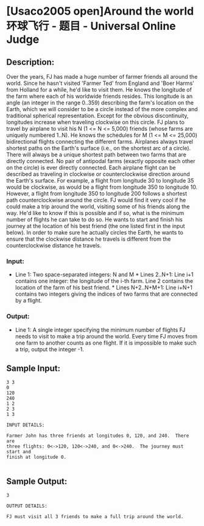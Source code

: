 # [Usaco2005 open]Around the world 环球飞行  - 题目 - Universal Online Judge

## Description: 

Over the years, FJ has made a huge number of farmer friends all around the world. Since he hasn't visited 'Farmer Ted' from England and 'Boer Harms' from Holland for a while, he'd like to visit them. He knows the longitude of the farm where each of his worldwide friends resides. This longitude is an angle (an integer in the range 0..359) describing the farm's location on the Earth, which we will consider to be a circle instead of the more complex and traditional spherical representation. Except for the obvious discontinuity, longitudes increase when traveling clockwise on this circle. FJ plans to travel by airplane to visit his N (1 <= N <= 5,000) friends (whose farms are uniquely numbered 1..N). He knows the schedules for M (1 <= M <= 25,000) bidirectional flights connecting the different farms. Airplanes always travel shortest paths on the Earth's surface (i.e., on the shortest arc of a circle). There will always be a unique shortest path between two farms that are directly connected. No pair of antipodal farms (exactly opposite each other on the circle) is ever directly connected. Each airplane flight can be described as traveling in clockwise or counterclockwise direction around the Earth's surface. For example, a flight from longitude 30 to longitude 35 would be clockwise, as would be a flight from longitude 350 to longitude 10. However, a flight from longitude 350 to longitude 200 follows a shortest path counterclockwise around the circle. FJ would find it very cool if he could make a trip around the world, visiting some of his friends along the way. He'd like to know if this is possible and if so, what is the minimum number of flights he can take to do so. He wants to start and finish his journey at the location of his best friend (the one listed first in the input below). In order to make sure he actually circles the Earth, he wants to ensure that the clockwise distance he travels is different from the counterclockwise distance he travels. 

### Input: 

* Line 1: Two space-separated integers: N and M * Lines 2..N+1: Line i+1 contains one integer: the longitude of the i-th farm. Line 2 contains the location of the farm of his best friend. * Lines N+2..N+M+1: Line i+N+1 contains two integers giving the indices of two farms that are connected by a flight.

### Output: 

* Line 1: A single integer specifying the minimum number of flights FJ needs to visit to make a trip around the world. Every time FJ moves from one farm to another counts as one flight. If it is impossible to make such a trip, output the integer -1.


## Sample Input: 
```
3 3
0
120
240
1 2
2 3
1 3

INPUT DETAILS:

Farmer John has three friends at longitudes 0, 120, and 240.  There are
three flights: 0<->120, 120<->240, and 0<->240.  The journey must start and
finish at longitude 0.


```

## Sample Output: 
```
3

OUTPUT DETAILS:

FJ must visit all 3 friends to make a full trip around the world.

```
